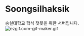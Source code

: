 # Soongsilhaksik

숭실대학교 학식 챗봇을 위한 서버입니다.
<br/>
![ezgif.com-gif-maker.gif](https://s3-us-west-2.amazonaws.com/secure.notion-static.com/21a2a0c0-e47a-485d-8bee-b7eaeebc148e/ezgif.com-gif-maker.gif?raw=true)